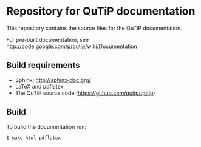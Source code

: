 Repository for QuTiP documentation
==================================

This repository contains the source files for the QuTiP documentation.

For pre-built documentation, see http://code.google.com/p/qutip/wiki/Documentation

Build requirements
------------------

* Sphinx: http://sphinx-doc.org/
* LaTeX and pdflatex.
* The QuTiP source code (https://github.com/qutip/qutip)

Build
-----

To build the documentation run:

    $ make html pdflatex
